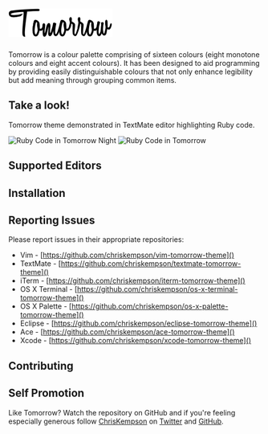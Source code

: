 # ![Tomorrow Theme](https://github.com/chriskempson/tomorrow-theme/raw/dev/images/logo.png)
Tomorrow is a colour palette comprising of sixteen colours (eight monotone colours and eight accent colours). It has been designed to aid programming by providing easily distinguishable colours that not only enhance legibility but add meaning through grouping common items.

## Take a look!
Tomorrow theme demonstrated in TextMate editor highlighting Ruby code.

![Ruby Code in Tomorrow Night]()
![Ruby Code in Tomorrow]()

## Supported Editors

## Installation

## Reporting Issues
Please report issues in their appropriate repositories:

* Vim - [https://github.com/chriskempson/vim-tomorrow-theme]()
* TextMate - [https://github.com/chriskempson/textmate-tomorrow-theme]()
* iTerm - [https://github.com/chriskempson/iterm-tomorrow-theme]()
* OS X Terminal - [https://github.com/chriskempson/os-x-terminal-tomorrow-theme]()
* OS X Palette - [https://github.com/chriskempson/os-x-palette-tomorrow-theme]()
* Eclipse - [https://github.com/chriskempson/eclipse-tomorrow-theme]()
* Ace - [https://github.com/chriskempson/ace-tomorrow-theme]()
* Xcode - [https://github.com/chriskempson/xcode-tomorrow-theme]()

## Contributing

## Self Promotion
Like Tomorrow? Watch the repository on GitHub and if you're feeling especially generous follow [ChrisKempson](http://chriskempson.com) on [Twitter](http://twitter.com/chriskempson) and [GitHub](http://github.com/chriskempson).
